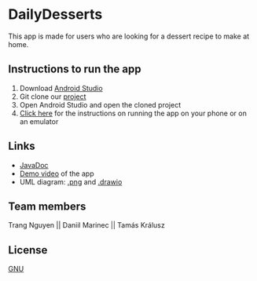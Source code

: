 # DailyDesserts

This app is made for users who are looking for a dessert recipe to make at home.

## Instructions to run the app

1. Download [Android Studio](https://developer.android.com/studio)
2. Git clone our [project](https://gitlab.metropolia.fi/mobilesb3002/team6/dessert-recipe)
3. Open Android Studio and open the cloned project
4. [Click here](https://developer.android.com/training/basics/firstapp/running-app) for the instructions on running the app on your phone or on an emulator

## Links

- [JavaDoc](https://users.metropolia.fi/~daniilm/mobiles2021/project_javadoc/)
- [Demo video](https://www.dropbox.com/s/jynyk9fanlvflbi/DailyDesserts.mp4?dl=0) of the app
- UML diagram: [.png](https://drive.google.com/file/d/1ZjwrYucNk8WZMshR7iZbx0y87B3LKvlC/view?usp=sharing) and [.drawio](https://drive.google.com/file/d/1xU2ZAbtCqAiEtKag1a7q3jwKuCerAwm7/view?usp=sharing
)

## Team members

Trang Nguyen || Daniil Marinec || Tamás Králusz

## License

[GNU](https://www.gnu.org/licenses/gpl-3.0.en.html)
